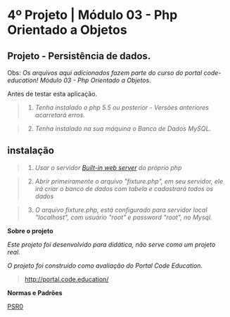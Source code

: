 4º Projeto | Módulo 03 - Php Orientado a Objetos
================================================

Projeto - Persistência de dados.
--------------------------------

Obs: *Os arquivos aqui adicionados fazem parte do curso do portal code-education! Módulo 03 - Php Orientado a Objetos.*

Antes de testar esta aplicação.

>1. *Tenha instalado o php 5.5 ou posterior - Versões anteriores acarretará erros.*

>2. *Tenha instalado na sua máquina o Banco de Dados MySQL.*

instalação
-----------

>1. *Usar o servidor <a href="http://php.net/manual/pt_BR/features.commandline.webserver.php" title="Built-in web server PHP">Built-in web server</a> do próprio php*

>2. *Abrir primeiramente o arquivo "fixture.php", em seu servidor, ele irá criar o banco de dados com tabela e cadastrará todos os dados*

>3. *O arquivo fixture.php, está configurado para servidor local "localhost", com usuário "root" e password "root", no Mysql.*

**Sobre o projeto**

*Este projeto foi desenvolvido para didática, não serve como um projeto real.*

*O projeto foi construido como avaliação do Portal Code Education.*

>http://portal.code.education/

**Normas e Padrões**

<a href="http://www.php-fig.org/psr/psr-0/" title="psr0">PSR0</a>
